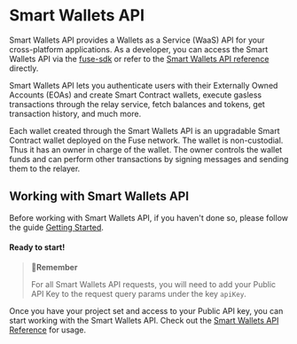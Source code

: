 # Smart Wallets API

Smart Wallets API provides a Wallets as a Service (WaaS) API for your cross-platform applications. As a developer, you can access the Smart Wallets API via the [fuse-sdk](../fuse-sdk/ "mention") or refer to the [Smart Wallets API reference](https://api-docs.fuse.io/reference/post\_api-v1-smart-wallets-auth) directly.

Smart Wallets API lets you authenticate users with their Externally Owned Accounts (EOAs) and create Smart Contract wallets, execute gasless transactions through the relay service, fetch balances and tokens, get transaction history, and much more.

Each wallet created through the Smart Wallets API is an upgradable Smart Contract wallet deployed on the Fuse network. The wallet is non-custodial. Thus it has an owner in charge of the wallet. The owner controls the wallet funds and can perform other transactions by signing messages and sending them to the relayer.

## Working with Smart Wallets API

Before working with Smart Wallets API, if you haven't done so, please follow the guide [Getting Started](../fuse-sdk/getting-started.md).

#### Ready to start!

> **📘Remember**
>
> For all Smart Wallets API requests, you will need to add your Public API Key to the request query params under the key `apiKey`.

Once you have your project set and access to your Public API key, you can start working with the Smart Wallets API. Check out the [Smart Wallets API Reference](https://api-docs.fuse.io/reference/post\_api-v1-smart-wallets-auth) for usage.
